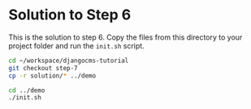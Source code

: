 Solution to Step 6
==================
This is the solution to step 6. Copy the files from this directory to your project folder and run the `init.sh` script.

```bash
cd ~/workspace/djangocms-tutorial
git checkout step-7
cp -r solution/* ../demo

cd ../demo
./init.sh
```